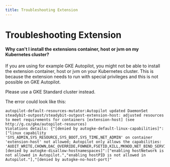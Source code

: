 ```yaml
---
title: Troubleshooting Extension
---
```


# Troubleshooting Extension

#### Why can't I install the extensions container, host or jvm on my Kubernetes cluster?

If you are using for example GKE Autopilot, you might not be able to install the extension container, host or jvm on your Kubernetes cluster. This is because the extension needs to run with special privileges and this is not possible on GKE Autopilot.

Please use a GKE Standard cluster instead.

The error could look like this:

```
autopilot-default-resources-mutator:Autopilot updated DaemonSet steadybit-outpost/steadybit-outpost-extension-host: adjusted resources to meet requirements for containers [extension-host] (see http://g.co/gke/autopilot-resources)
Violations details: {"[denied by autogke-default-linux-capabilities]":["linux capability 'SYS_ADMIN,SYS_RESOURCE,SYS_BOOT,SYS_TIME,NET_ADMIN' on container 'extension-host' not allowed; Autopilot only allows the capabilities: 'AUDIT_WRITE,CHOWN,DAC_OVERRIDE,FOWNER,FSETID,KILL,MKNOD,NET_BIND_SERVICE,NET_RAW,SETFCAP,SETGID,SETPCAP,SETUID,SYS_CHROOT,SYS_PTRACE'."],"[denied by autogke-disallow-hostnamespaces]":["enabling hostNetwork is not allowed in Autopilot.","enabling hostPID is not allowed in Autopilot."],"[denied by autogke-no-host-port]"
```
